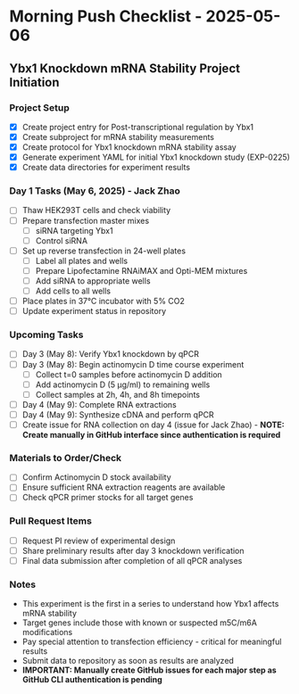 # Morning Push Checklist - 2025-05-06

## Ybx1 Knockdown mRNA Stability Project Initiation

### Project Setup
- [x] Create project entry for Post-transcriptional regulation by Ybx1
- [x] Create subproject for mRNA stability measurements
- [x] Create protocol for Ybx1 knockdown mRNA stability assay
- [x] Generate experiment YAML for initial Ybx1 knockdown study (EXP-0225)
- [x] Create data directories for experiment results

### Day 1 Tasks (May 6, 2025) - Jack Zhao
- [ ] Thaw HEK293T cells and check viability
- [ ] Prepare transfection master mixes
  - [ ] siRNA targeting Ybx1
  - [ ] Control siRNA
- [ ] Set up reverse transfection in 24-well plates
  - [ ] Label all plates and wells
  - [ ] Prepare Lipofectamine RNAiMAX and Opti-MEM mixtures
  - [ ] Add siRNA to appropriate wells
  - [ ] Add cells to all wells
- [ ] Place plates in 37°C incubator with 5% CO2
- [ ] Update experiment status in repository

### Upcoming Tasks 
- [ ] Day 3 (May 8): Verify Ybx1 knockdown by qPCR
- [ ] Day 3 (May 8): Begin actinomycin D time course experiment
  - [ ] Collect t=0 samples before actinomycin D addition
  - [ ] Add actinomycin D (5 μg/ml) to remaining wells
  - [ ] Collect samples at 2h, 4h, and 8h timepoints
- [ ] Day 4 (May 9): Complete RNA extractions
- [ ] Day 4 (May 9): Synthesize cDNA and perform qPCR
- [ ] Create issue for RNA collection on day 4 (issue for Jack Zhao) - **NOTE: Create manually in GitHub interface since authentication is required**

### Materials to Order/Check
- [ ] Confirm Actinomycin D stock availability
- [ ] Ensure sufficient RNA extraction reagents are available
- [ ] Check qPCR primer stocks for all target genes

### Pull Request Items
- [ ] Request PI review of experimental design
- [ ] Share preliminary results after day 3 knockdown verification
- [ ] Final data submission after completion of all qPCR analyses

### Notes
* This experiment is the first in a series to understand how Ybx1 affects mRNA stability
* Target genes include those with known or suspected m5C/m6A modifications
* Pay special attention to transfection efficiency - critical for meaningful results
* Submit data to repository as soon as results are analyzed
* **IMPORTANT: Manually create GitHub issues for each major step as GitHub CLI authentication is pending** 